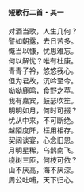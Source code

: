 #### 短歌行二首・其一

对酒当歌，人生几何？  
譬如朝露，去日苦多。  
慨当以慷，忧思难忘。  
何以解忧？唯有杜康。  
青青子衿，悠悠我心。  
但为君故，沉吟至今。  
呦呦鹿鸣，食野之苹。  
我有嘉宾，鼓瑟吹笙。  
明明如月，何时可掇？  
忧从中来，不可断绝。  
越陌度阡，枉用相存。  
契阔谈宴，心念旧恩。  
月明星稀，乌鹊南飞。  
绕树三匝，何枝可依？  
山不厌高，海不厌深。  
周公吐哺，天下归心。

